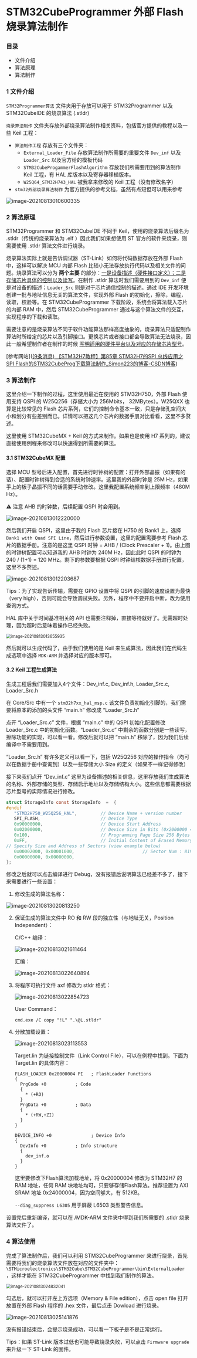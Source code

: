 # STM32CubeProgrammer 外部 Flash 烧录算法制作

### 目录

+ 文件介绍
+ 算法原理
+ 算法制作

<!--more-->

### 1 文件介绍

`STM32Programmer算法` 文件夹用于存放可以用于 STM32Programmer 以及 STM32CubeIDE 的烧录算法 (.stldr)

`烧录算法制作` 文件夹存放外部烧录算法制作相关资料，包括官方提供的教程以及一些 Keil 工程：

+ `算法制作工程` 存放有三个文件夹：
	+ `External_Loader_File` 存放算法制作所需要的重要文件 `Dev_inf` 以及 `Loader_Src` 以及官方给的模板代码
	+ `STM32CubeProgammerFlashAlgorithm` 存放我们所需要用到的算法制作 Keil 工程，有 HAL 库版本以及寄存器移植版本。
	+ `W25Q64_STM32H743_HAL` 被我拿来修改的 Keil 工程（没有修改名字）
+ `stm32外部烧录算法制作` 为官方提供的参考文档，虽然有点短但可以用来参考

![image-20210813010600335](https://gitee.com/zhuang-jiaxin_gitee/pictures/raw/master/image-20210813010600335.png)

### 2 算法原理

STM32Programmer 和 STM32CubeIDE 不同于 Keil，使用的烧录算法后缀名为 .stldr（传统的烧录算法为 .elf ）因此我们如果想使用 ST 官方的软件来烧录，则需要使用 .stldr 算法文件进行烧录。

烧录算法实际上就是告诉调试器（ST-Link）如何将代码数据存放在外部 Flash 中，这样可以解决 MCU 内部 Flash 比较小无法存放执行代码以及相关文件的问题。烧录算法可以分为 **两个主要** 的部分：<u>一是设备描述（硬件接口定义）；二是存储芯片具体的控制以及读写</u>。在制作 .stldr 算法时我们需要用到的 `Dev_inf` 便是对设备的描述；`Loader_Src` 则是对于芯片通信控制的描述。通过 IDE 开发环境创建一批与地址信息无关的算法文件，实现外部 Flash 的初始化，擦除，编程，读取，校验等。在 STM32CubeProgrammer 下载阶段，系统会将算法载入芯片的内部 RAM 中，然后 STM32CubeProgrammer 通过与这个算法文件的交互，实现程序的下载和读取。

需要注意的是烧录算法不同于软件功能算法那样高度抽象的，烧录算法只适配制作算法时所给定的芯片以及引脚接口。更换芯片或者接口都会导致算法无法烧录，因此一般希望制作者在制作的时候 <u>写明适用的硬件平台以及对应的存储芯片型号</u>。

[参考网站]([(9条消息) 【STM32H7教程】第85章 STM32H7的SPI 总线应用之SPI Flash的STM32CubeProg下载算法制作_Simon223的博客-CSDN博客](https://blog.csdn.net/Simon223/article/details/110133013?utm_medium=distribute.pc_relevant.none-task-blog-2~default~baidujs_title~default-5.base&spm=1001.2101.3001.4242)) 

### 3 算法制作

这里介绍一下制作的过程，这里使用最近在使用的 STM32H750，外部 Flash 使用支持 QSPI 的 W25Q256（存储大小为 256Mbits， 32MBytes）。W25QXX 也算是比较常见的 Flash 芯片系列，它们的控制命令基本一致，只是存储孔空间大小和划分有些差别而已。详情可以把这几个芯片的数据手册对比看看，这里不多赘述。

这里使用 STM32CubeMX + Keil 的方式来制作。如果也是使用 H7 系列的，建议直接使用例程来修改可以快速得到所需要的算法。

#### 3.1 STM32CubeMX 配置

选择 MCU 型号后进入配置，首先进行时钟树的配置：打开外部晶振（如果有的话）、配置时钟树得到合适的系统时钟速率。这里我的外部时钟是 25M Hz，如果手上的板子晶振不同的话需要手动修改。这里我配置系统频率到上限频率（480M Hz）。

:warning: 注意 AHB 的时钟数，后续配置 QSPI 时会用到。

![image-20210813012220000](https://gitee.com/zhuang-jiaxin_gitee/pictures/raw/master/image-20210813012220000.png)

然后我们开启 QSPI，这里由于我的 Flash 芯片接在 H750 的 Bank1 上，选择 `Bank1 with Quad SPI Line`，然后进行参数设置，这里的配置需要参考 Flash 芯片的数据手册。注意的是这里 QSPI 时钟 = AHB / (Clock Prescaler + 1)。由上图的时钟树配置可以知道我的 AHB 时钟为 240M Hz，因此此时 QSPI 的时钟为 240 / (1+1) = 120 MHz。剩下的参数要根据 QSPI 时钟结核数据手册进行配置，这里不多赘述。

![image-20210813012203687](https://gitee.com/zhuang-jiaxin_gitee/pictures/raw/master/image-20210813012203687.png)

Tips：为了实现告诉传输，需要在 GPIO 设置中将 QSPI 的引脚的速度设置为最快（very high），否则可能会导致调试失败。另外，程序中不要开启中断，改为使用查询方式。

HAL 库中关于时间基准相关的 API 也需要注释掉，直接等待就好了。无需超时处理，因为超时后意味着操作已经失败。

<img src="https://gitee.com/zhuang-jiaxin_gitee/pictures/raw/master/image-20210813013655935.png" alt="image-20210813013655935" style="zoom:80%;" />

然后就可以生成代码了，由于我们使用的是 Keil 来生成算法，因此我们在代码生成选项中选择 `MDK-ARM` 并选择对应的版本即可。

#### 3.2 Keil 工程生成算法

生成工程后我们需要加入4个文件：Dev_inf.c, Dev_inf.h, Loader_Src.c, Loader_Src.h

在 Core/Src 中有一个 `stm32h7xx_hal_msp.c` 该文件负责初始化引脚的，我们需要将原本的添加的头文件 “main.h” 修改成 “Loader_Src.h” 

点开 “Loader_Src.c” 文件，根据 “main.c” 中的 QSPI 初始化配置修改 Loader_Src.c 中的初始化函数。“Loader_Src.c” 中剩余的函数分别是一些读写，擦除功能的实现，可以看一看。修改后就可以把 “main.h” 移除了，因为我们后续编译中不需要用到。

“Loader_Src.h” 有许多定义可以看一下，包括 W25Q256 对应的操作指令（均可以在数据手册中查询到）以及一些存储大小 Size 的定义（如果不一样记得修改）

接下来我们点开 “Dev_inf.c” 这里为设备描述的相关信息，这里存放我们生成算法的名称、外部存储的类型、存储启示地址以及存储结构大小。这些信息都需要根据芯片型号的实际情况进行修改。

```c
struct StorageInfo const StorageInfo  =  {
#endif
   "STM32H750_W25Q256_HAL", 		// Device Name + version number
   SPI_FLASH,                       // Device Type  
   0x90000000,                      // Device Start Address
   0x02000000,                 	    // Device Size in Bits (0x2000000 = 33554432 bits = 32MBytes)
   0x100,                 			// Programming Page Size 256 Bytes
   0xFF,                       		// Initial Content of Erased Memory
// Specify Size and Address of Sectors (view example below)
   0x00002000, 0x00001000,     				 		// Sector Num : 8192 ,Sector Size: 4KBytes 
   0x00000000, 0x00000000,
};
```

修改之后就可以点击编译进行 Debug，没有报错后说明算法已经差不多了，接下来需要进行一些设置：

1. 修改生成的算法名称：

![image-20210813020813250](https://gitee.com/zhuang-jiaxin_gitee/pictures/raw/master/image-20210813020813250.png)

2. 保证生成的算法文件中 RO 和 RW 段的独立性（与地址无关，Position Independent）：

	C/C++ 编译：

	![image-20210813021611464](https://gitee.com/zhuang-jiaxin_gitee/pictures/raw/master/image-20210813021611464.png)

	汇编：

	![image-20210813022640894](https://gitee.com/zhuang-jiaxin_gitee/pictures/raw/master/image-20210813022640894.png)

3. 将程序可执行文件 axf 修改为 stldr 格式：

	![image-20210813022854723](https://gitee.com/zhuang-jiaxin_gitee/pictures/raw/master/image-20210813022854723.png)

	User Command：

	```
	cmd.exe /C copy "!L" ".\@L.stldr"

4. 分散加载设置：

	![image-20210813023113553](https://gitee.com/zhuang-jiaxin_gitee/pictures/raw/master/image-20210813023113553.png)

	Target.lin 为链接控制文件（Link Control File），可以在例程中找到。下面为 Target.lin 的具体内容：

	```
	FLASH_LOADER 0x20000004 PI   ; FlashLoader Functions
	{
	  PrgCode +0           ; Code
	  {
	    * (+RO)
	  }
	  PrgData +0           ; Data
	  {
	    * (+RW,+ZI)
	  }
	}
	
	DEVICE_INFO +0               ; Device Info
	{
	  DevInfo +0           ; Info structure
	  {
	    dev_inf.o
	  }
	}
	```

	这里要修改下Flash算法加载地址，将 0x20000004 修改为 STM32H7 的 RAM 地址，任何 RAM 块地址均可，只要够存储Flash算法。推荐设置为 AXI SRAM 地址 0x24000004，因为空间够大，有 512KB。

	`--diag_suppress L6305` 用于屏蔽 L6503 类型警告信息。

设置完后重新编译，就可以在  /MDK-ARM 文件夹中得到我们所需要的 .stldr 烧录算法文件了。

### 4 算法使用

完成了算法制作后，我们可以利用 STM32CubeProgrammer 来进行烧录，首先需要将我们的烧录算法文件放在对应的文件夹中：`\STMicroelectronics\STM32Cube\STM32CubeProgrammer\bin\ExternalLoader` ，这样才能在 STM32CubeProgrammer 中找到我们制作的算法。

<img src="https://gitee.com/zhuang-jiaxin_gitee/pictures/raw/master/image-20210813024832041.png" alt="image-20210813024832041" style="zoom:80%;" />

勾选后，就可以打开左上方选项（Memory & File edition），点击 open file 打开放置在外部 Flash 程序的 .hex 文件，最后点击 Dowload 进行烧录。

![image-20210813025141876](https://gitee.com/zhuang-jiaxin_gitee/pictures/raw/master/image-20210813025141876.png)

没有报错结束后，会提示烧录成功，可以看一下板子是不是正常运行。

Tips：如果 ST-Link 版本过低也可能导致烧录失败，可以点击 `Firmware upgrade` 来升级一下 ST-Link 的固件。


